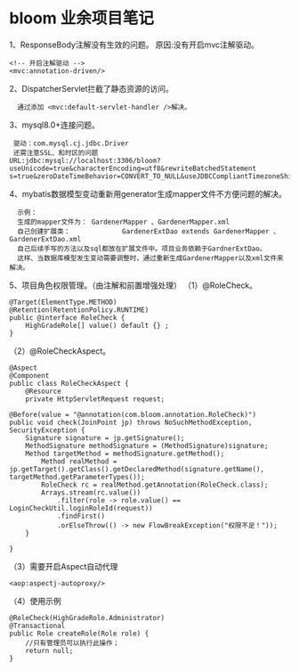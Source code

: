 # bloom 业余项目笔记

1、ResponseBody注解没有生效的问题。
      原因:没有开启mvc注解驱动。
      
	<!-- 开启注解驱动 -->
	<mvc:annotation-driven/>
	
2、DispatcherServlet拦截了静态资源的访问。

      通过添加 <mvc:default-servlet-handler />解决。
      
3、mysql8.0+连接问题。

     驱动：com.mysql.cj.jdbc.Driver
     还需注意SSL、和时区的问题
	URL:jdbc:mysql://localhost:3306/bloom?useUnicode=true&characterEncoding=utf8&rewriteBatchedStatement		s=true&zeroDateTimeBehavior=CONVERT_TO_NULL&useJDBCCompliantTimezoneShift=true&useLegacyDatetimeCode=false&serverTimezone=GMT%2b8&autoReconnect=true&failOverReadOnly=false&useSSL=false

4、mybatis数据模型变动重新用generator生成mapper文件不方便问题的解决。

	  示例：
	  生成的mapper文件为： GardenerMapper 、GardenerMapper.xml
	  自己创建扩展类：             GardenerExtDao extends GardenerMapper 、 GardenerExtDao.xml
	  自己后续手写的方法以及sql都放在扩展文件中。项目业务依赖于GardnerExtDao。
	  这样、当数据库模型发生变动需要调整时，通过重新生成GardenerMapper以及xml文件来解决。
 
5、项目角色权限管理。（由注解和前置增强处理）
  （1）@RoleCheck。
  
    @Target(ElementType.METHOD)
	@Retention(RetentionPolicy.RUNTIME)
	public @interface RoleCheck {
		HighGradeRole[] value() default {} ;
	}
（2）@RoleCheckAspect。
	
	@Aspect
	@Component
	public class RoleCheckAspect {
		@Resource
		private HttpServletRequest request;
	
	@Before(value = "@annotation(com.bloom.annotation.RoleCheck)")
	public void check(JoinPoint jp) throws NoSuchMethodException, SecurityException {
		Signature signature = jp.getSignature();
		MethodSignature methodSignature = (MethodSignature)signature;    
		Method targetMethod = methodSignature.getMethod();
			Method realMethod = jp.getTarget().getClass().getDeclaredMethod(signature.getName(), 	targetMethod.getParameterTypes());
			RoleCheck rc = realMethod.getAnnotation(RoleCheck.class);
			Arrays.stream(rc.value())
				.filter(role -> role.value() == LoginCheckUtil.loginRoleId(request))
				.findFirst()
				.orElseThrow(() -> new FlowBreakException("权限不足！"));
		}
	
	}
（3）需要开启Aspect自动代理

	<aop:aspectj-autoproxy/>
	
（4）使用示例

	@RoleCheck(HighGradeRole.Administrator)
	@Transactional
	public Role createRole(Role role) {
		//只有管理员可以执行此操作；
		return null;
	}
	